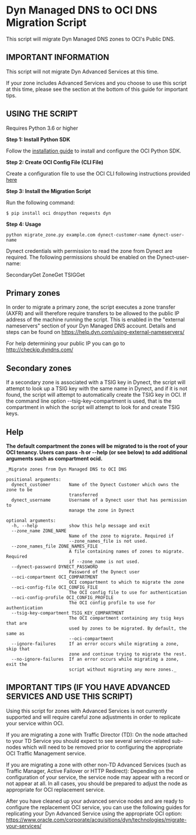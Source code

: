 # Dyn Managed DNS to OCI DNS Migration Script

This script will migrate Dyn Managed DNS zones to OCI's Public DNS.

## IMPORTANT INFORMATION

This script will not migrate Dyn Advanced Services at this time.

If your zone includes Advanced Services and you choose to use this script at this time, please see the
section at the bottom of this guide for important tips.

## USING THE SCRIPT

Requires Python 3.6 or higher

**Step 1: Install Python SDK**

Follow the [installation guide](https://oracle-cloud-infrastructure-python-sdk.readthedocs.io/en/latest/configuration.html) to install and configure the OCI Python SDK.

**Step 2: Create OCI Config File (CLI File)**

Create a configuration file to use the OCI CLI following instructions provided [here](https://docs.oracle.com/en-us/iaas/Content/API/Concepts/sdkconfig.htm#SDK_and_CLI_Configuration_File)

**Step 3: Install the Migration Script**

Run the following command:

`$ pip install oci dnspython requests dyn`

**Step 4: Usage**

`python migrate_zone.py example.com dynect-customer-name dynect-user-name`

Dynect credentials with permission to read the zone from Dynect are required. The following permissions should be enabled on the Dynect-user-name:

SecondaryGet
ZoneGet
TSIGGet

## Primary zones

In order to migrate a primary zone, the script executes a zone transfer (AXFR) and will therefore require transfers to be allowed to the public IP address of the machine running the script. This is enabled in the "external nameservers" section of your Dyn Managed DNS account. Details and steps can be found on https://help.dyn.com/using-external-nameservers/

For help determining your public IP you can go to http://checkip.dyndns.com/


## Secondary zones

If a secondary zone is associated with a TSIG key in Dynect, the script will attempt to look up a TSIG key with the same name in Dynect, and if it is not found, the script will attempt to automatically create the TSIG key in OCI. If the command line option --tsig-key-compartment is used, that is the compartment in which the script will attempt to look for and create TSIG keys.

## Help

**The default compartment the zones will be migrated to is the root of your OCI tenancy. Users can pass -h or --help (or see below) to add additional arguments such as compartment ocid.**

```
_Migrate zones from Dyn Managed DNS to OCI DNS

positional arguments:
  dynect_customer       Name of the Dynect Customer which owns the zone to be
                        transferred
  dynect_username       Username of a Dynect user that has permission to
                        manage the zone in Dynect

optional arguments:
  -h, --help            show this help message and exit
  --zone_name ZONE_NAME
                        Name of the zone to migrate. Required if
                        --zone_names_file is not used.
  --zone_names_file ZONE_NAMES_FILE
                        A file containing names of zones to migrate. Required
                        if --zone_name is not used.
  --dynect-password DYNECT_PASSWORD
                        Password of the Dynect user
  --oci-compartment OCI_COMPARTMENT
                        OCI compartment to which to migrate the zone
  --oci-config-file OCI_CONFIG_FILE
                        The OCI config file to use for authentication
  --oci-config-profile OCI_CONFIG_PROFILE
                        The OCI config profile to use for authentication
  --tsig-key-compartment TSIG_KEY_COMPARTMENT
                        The OCI compartment containing any tsig keys that are
                        used by zones to be migrated. By default, the same as
                        --oci-compartment
  --ignore-failures     If an error occurs while migrating a zone, skip that
                        zone and continue trying to migrate the rest.
  --no-ignore-failures  If an error occurs while migrating a zone, exit the
                        script without migrating any more zones._
```

## IMPORTANT TIPS (IF YOU HAVE ADVANCED SERVICES AND USE THIS SCRIPT)

Using this script for zones with Advanced Services is not currently supported and will require careful zone adjustments in order to replicate your service within OCI.

If you are migrating a zone with Traffic Director (TD): On the node attached to your TD Service
you should expect to see several service-related sub-nodes which will need to be removed
prior to configuring the appropriate OCI Traffic Management service.

If you are migrating a zone with other non-TD Advanced Services (such as Traffic Manager,
Active Failover or HTTP Redirect):  Depending on the configuration of your service, the service
node may appear with a record or not appear at all.  In all cases, you should be prepared to
adjust the node as appropriate for OCI replacement service.

After you have cleaned up your advanced service nodes and are ready to configure the replacement
OCI service, you can use the following guides for replicating your Dyn Advanced Service using the
appropriate OCI option: https://www.oracle.com/corporate/acquisitions/dyn/technologies/migrate-your-services/
